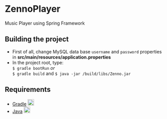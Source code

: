 # ZennoPlayer
Music Player using Spring Framework

## Building the project

* First of all, change MySQL data base `username` and `password` properties in __src/main/resources/application.properties__
* In the project root, type:  
        `$ gradle bootRun` _or_  
        `$ gradle build` and `$ java -jar /build/libs/Zenno.jar`

## Requirements

* [Gradle](https://gradle.org/install/)  <img src="https://i0.wp.com/www.varunshrivastava.in/wp-content/uploads/2016/10/gradle-icon.png" width="20" height="20"/>
* [Java](http://www.oracle.com/technetwork/pt/java/javase/downloads/jdk8-downloads-2133151.html)  <img src="http://www.etechamritsar.com/images/java.png" width="20" height="20"/>
